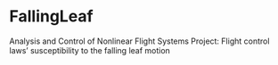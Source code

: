 # FallingLeaf
Analysis and Control of Nonlinear Flight Systems Project: Flight control laws’ susceptibility to the falling leaf motion
